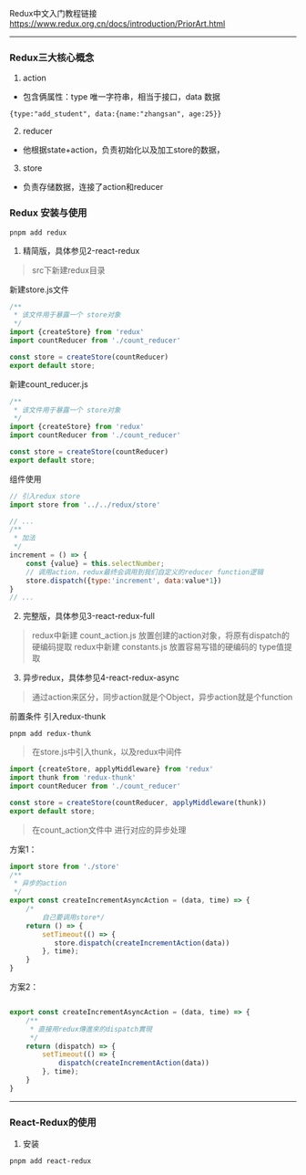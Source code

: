 Redux中文入门教程链接
https://www.redux.org.cn/docs/introduction/PriorArt.html

---
### Redux三大核心概念
1. action
* 包含俩属性：type 唯一字符串，相当于接口，data 数据
```
{type:"add_student", data:{name:"zhangsan", age:25}}
```
2. reducer
* 他根据state+action，负责初始化以及加工store的数据，
3. store
* 负责存储数据，连接了action和reducer

### Redux 安装与使用
```shell
pnpm add redux
```
1. 精简版，具体参见2-react-redux
> src下新建redux目录

新建store.js文件
```js
/**
 * 该文件用于暴露一个 store对象
 */
import {createStore} from 'redux'
import countReducer from './count_reducer'

const store = createStore(countReducer)
export default store;

```
新建count_reducer.js
```js
/**
 * 该文件用于暴露一个 store对象
 */
import {createStore} from 'redux'
import countReducer from './count_reducer'

const store = createStore(countReducer)
export default store;
```

组件使用
```jsx
// 引入redux store
import store from '../../redux/store'

// ...
/**
 * 加法
 */
increment = () => {
    const {value} = this.selectNumber;
    // 调用action，redux最终会调用到我们自定义的reducer function逻辑
    store.dispatch({type:'increment', data:value*1})
}
// ...
```

2. 完整版，具体参见3-react-redux-full
> redux中新建 count_action.js 放置创建的action对象，将原有dispatch的硬编码提取
> redux中新建 constants.js 放置容易写错的硬编码的 type值提取

3. 异步redux，具体参见4-react-redux-async
> 通过action来区分，同步action就是个Object，异步action就是个function

前置条件 引入redux-thunk
```shell
pnpm add redux-thunk
```
> 在store.js中引入thunk，以及redux中间件
```jsx
import {createStore, applyMiddleware} from 'redux'
import thunk from 'redux-thunk'
import countReducer from './count_reducer'

const store = createStore(countReducer, applyMiddleware(thunk))
export default store;
```

> 在count_action文件中 进行对应的异步处理

方案1：
```jsx
import store from './store'
/**
 * 异步的action
 */
export const createIncrementAsyncAction = (data, time) => {
    /*
        自己要调用store*/
    return () => {
        setTimeout(() => {
           store.dispatch(createIncrementAction(data))
        }, time);
    }
}
```

方案2：
```jsx

export const createIncrementAsyncAction = (data, time) => {
    /**
     * 直接用redux傳進來的dispatch實現
     */
    return (dispatch) => {
        setTimeout(() => {
            dispatch(createIncrementAction(data))
        }, time);
    }
}
```

---
### React-Redux的使用
1. 安装
```shell
pnpm add react-redux
```
